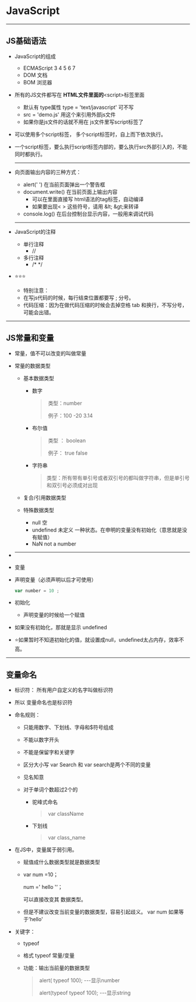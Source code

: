 # JavaScript
---

## JS基础语法

+ JavaScript的组成

  + ECMAScript 3 4 5 6 7
  + DOM 文档
  + BOM 浏览器

+ 所有的JS文件都写在 **HTML文件里面的**\<script>标签里面

  + 默认有 type属性 type = 'text/javascript' 可不写
  + src = 'demo.js' 用这个来引用外部js文件
  + 如果你是js文件的话就不用在 js文件里写script标签了

+ 可以使用多个script标签， 多个script标签时，自上而下依次执行。

+ 一个script标签，要么执行script标签内部的，要么执行src外部引入的，不能同时都执行。

  ----

  

+ 向页面输出内容的三种方式：

  + alert('  ') 在当前页面弹出一个警告框
  + document.write() 在当前页面上输出内容
    + 可以在里面直接写 html语法的tag标签，自动编译
    + 如果要出现\< \> 这些符号，请用 \&lt; \&gt;来转译
  + console.log() 在后台控制台显示内容，一般用来调试代码

  ---

  

+ JavaScript的注释

  + 单行注释
    +  //
  + 多行注释
    + /*                    */

+ :star::star::star:

  + 特别注意：
  + 在写js代码的时候，每行结束位置都要写  ;  分号。
  + 代码压缩：因为在做代码压缩的时候会去掉空格 tab 和换行，不写分号，可能会出错。



---

## JS常量和变量

+ 常量，值不可以改变的叫做常量

+ 常量的数据类型

  + 基本数据类型

    + 数字

      > ​	类型：number
      >
      > ​    例子：100 -20 3.14

    + 布尔值

      > ​	类型 ： boolean
      >
      > ​	例子： true false

    + 字符串

      > ​	类型：所有带有单引号或者双引号的都叫做字符串，但是单引号和双引号必须成对出现

  + 复合/引用数据类型

  + 特殊数据类型

    + null 空
    + undefined 未定义 一种状态。在申明的变量没有初始化（意思就是没有赋值）
    + NaN not a number

+ ---

+ 变量

+ 声明变量（必须声明以后才可使用）

  ```js
  var number = 10 ;
  ```

+ 初始化

  + 声明变量的时候给一个赋值

+ 如果没有初始化，那就是显示 undefined

+ :star:如果暂时不知道初始化的值，就设置成null，undefined太占内存，效率不高。



----

## 变量命名

+ 标识符： 所有用户自定义的名字叫做标识符

+ 所以 变量命名也是标识符

+ 命名规则：

  + 只能用数字、下划线、字母和$符号组成

  +  不能以数字开头

  + 不能是保留字和关键字

  + 区分大小写  var  Search 和 var search是两个不同的变量

  + 见名知意

  + 对于单词个数超过2个的

    + 驼峰式命名

      > ​	var className

    + 下划线

      > ​	var class_name

+ 在JS中，变量属于弱引用。

  + 赋值成什么数据类型就是数据类型

  + var num =10；

    num =' hello '‘；

    可以直接改变其 数据类型。

  + 但是不建议改变当前变量的数据类型，容易引起歧义。 var num 如果等于’hello'

+ 关键字：

  + typeof

  + 格式 typeof 常量/变量

  + 功能：输出当前量的数据类型

    > ​	alert( typeof 100); ---显示number
    >
    > ​	alert(typeof typeof 100); ---显示string